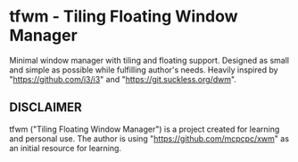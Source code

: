 tfwm - Tiling Floating Window Manager
=============================

Minimal window manager with tiling and floating support. Designed as small and simple
as possible while fulfilling author's needs. Heavily inspired by "https://github.com/i3/i3"
and "https://git.suckless.org/dwm".

DISCLAIMER
----------

tfwm ("Tiling Floating Window Manager") is a project created for
learning and personal use. The author is using "https://github.com/mcpcpc/xwm"
as an initial resource for learning.
